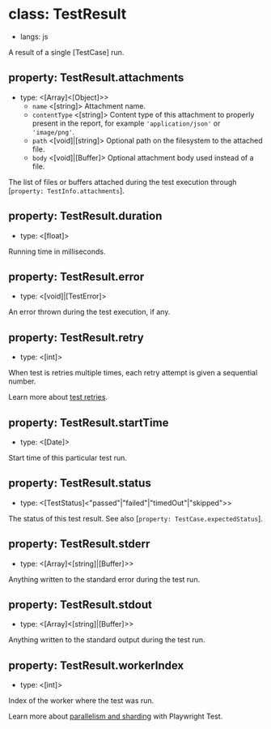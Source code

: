 # class: TestResult
* langs: js

A result of a single [TestCase] run.

## property: TestResult.attachments
- type: <[Array]<[Object]>>
  - `name` <[string]> Attachment name.
  - `contentType` <[string]> Content type of this attachment to properly present in the report, for example `'application/json'` or `'image/png'`.
  - `path` <[void]|[string]> Optional path on the filesystem to the attached file.
  - `body` <[void]|[Buffer]> Optional attachment body used instead of a file.

The list of files or buffers attached during the test execution through [`property: TestInfo.attachments`].

## property: TestResult.duration
- type: <[float]>

Running time in milliseconds.

## property: TestResult.error
- type: <[void]|[TestError]>

An error thrown during the test execution, if any.

## property: TestResult.retry
- type: <[int]>

When test is retries multiple times, each retry attempt is given a sequential number.

Learn more about [test retries](./test-retries.md).

## property: TestResult.startTime
- type: <[Date]>

Start time of this particular test run.

## property: TestResult.status
- type: <[TestStatus]<"passed"|"failed"|"timedOut"|"skipped">>

The status of this test result. See also [`property: TestCase.expectedStatus`].

## property: TestResult.stderr
- type: <[Array]<[string]|[Buffer]>>

Anything written to the standard error during the test run.

## property: TestResult.stdout
- type: <[Array]<[string]|[Buffer]>>

Anything written to the standard output during the test run.

## property: TestResult.workerIndex
- type: <[int]>

Index of the worker where the test was run.

Learn more about [parallelism and sharding](./test-parallel.md) with Playwright Test.
